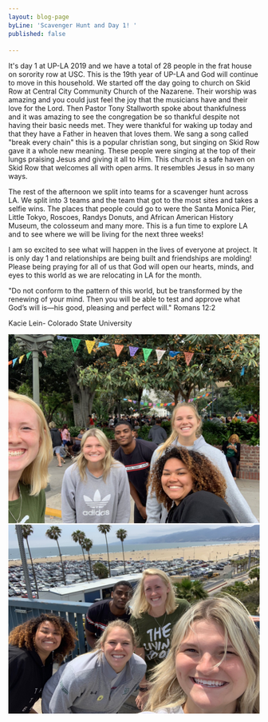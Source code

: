 ```yaml
---
layout: blog-page
byLine: 'Scavenger Hunt and Day 1! '
published: false

---
```

It's day 1 at UP-LA 2019 and we have a total of 28 people in the frat house on sorority row at USC. This is the 19th year of UP-LA and God will continue to move in this household. We started off the day going to church on Skid Row at Central City Community Church of the Nazarene. Their worship was amazing and you could just feel the joy that the musicians have and their love for the Lord. Then Pastor Tony Stallworth spoke about thankfulness and it was amazing to see the congregation be so thankful despite not having their basic needs met. They were thankful for waking up today and that they have a Father in heaven that loves them. We sang a song called "break every chain" this is a popular christian song, but singing on Skid Row gave it a whole new meaning. These people were singing at the top of their lungs praising Jesus and giving it all to Him. This church is a safe haven on Skid Row that welcomes all with open arms. It resembles Jesus in so many ways. 

The rest of the afternoon we split into teams for a scavenger hunt across LA. We split into 3 teams and the team that got to the most sites and takes a selfie wins. The places that people could go to were the Santa Monica Pier, Little Tokyo, Roscoes, Randys Donuts, and African American History Museum, the colosseum and many more. This is a fun time to explore LA and to see where we will be living for the next three weeks!

I am so excited to see what will happen in the lives of everyone at project. It is only day 1 and relationships are being built and friendships are molding! Please being praying for all of us that God will open our hearts, minds, and eyes to this world as we are relocating in LA for the month. 

"Do not conform to the pattern of this world, but be transformed by the renewing of your mind. Then you will be able to test and approve what God’s will is—his good, pleasing and perfect will." Romans 12:2

Kacie Lein- Colorado State University

![](/uploads/2019/06/03/IMG_2464.jpeg)![](/uploads/2019/06/03/IMG_2458.jpeg)